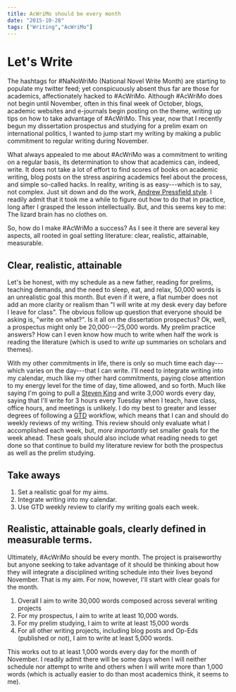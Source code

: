 ```yaml
---
title: AcWriMo should be every month
date: "2015-10-28"
tags: ["Writing","AcWriMo"]
---
```


# Let's Write

The hashtags for #NaNoWriMo (National Novel Write Month) are starting to populate my twitter feed; yet conspicuously absent thus far are those for academics, affectionately hacked to #AcWriMo. Although #AcWriMo does not begin until November, often in this final week of October, blogs, academic websites and e-journals begin posting on the theme, writing up tips on how to take advantage of #AcWriMo. This year, now that I recently begun my dissertation prospectus and studying for a prelim exam on international politics, I wanted to jump start my writing by making a public commitment to regular writing during November. 

What always appealed to me about #AcWriMo was a commitment to writing on a regular basis, its determination to show that academics can, indeed, write. It does not take a lot of effort to find scores of books on academic writing, blog posts on the stress aspiring academics feel about the process, and simple so-called hacks. In reality, writing is as easy---which is to say, not complex. Just sit down and do the work, [Andrew Pressfield style][APS]. I readily admit that it took me a while to figure out how to do that in practice, long after I grasped the lesson intellectually. But, and this seems key to me: The lizard brain has no clothes on.

So, how do I make #AcWriMo a success? As I see it there are several key aspects, all rooted in goal setting literature: clear, realistic, attainable, measurable. 

## Clear, realistic, attainable

Let's be honest, with my schedule as a new father, reading for prelims, teaching demands, and the need to sleep, eat, and relax, 50,000 words is an unrealistic goal this month. But even if it were, a flat number does not add an more clarity or realism than "I will write at my desk every day before I leave for class". The obvious follow up question that everyone should be asking is, "write on what?". Is it all on the dissertation prospectus? Ok, well, a prospectus might only be 20,000---25,000 words. My prelim practice answers? How can I even know how much to write when half the work is reading the literature (which is used to *write up* summaries on scholars and themes). 

With my other commitments in life, there is only so much time each day---which varies on the day---that I can write. I'll need to integrate writing into my calendar, much like my other hard commitments, paying close attention to my energy level for the time of day, time allowed, and so forth. Much like saying I'm going to pull a [Steven King][sk] and write 3,000 words every day, saying that I'll write for 3 hours every Tuesday when I teach, have class, office hours, and meetings is unlikely. I do my best to greater and lesser degrees of following a [GTD][] workflow, which means that I can and should do weekly reviews of my writing. This review should only evaluate what I accomplished each week, but, *more importantly* set smaller goals for the week ahead. These goals should also include what reading needs to get done so that continue to build my literature review for both the prospectus as well as the prelim studying.

## Take aways

1. Set a realistic goal for my aims. 
2. Integrate writing into my calendar. 
3. Use GTD weekly review to clarify my writing goals each week.

## Realistic, attainable goals, clearly defined in measurable terms.

Ultimately, #AcWriMo should be every month. The project is praiseworthy but anyone seeking to take advantage of it should be thinking about how they will integrate a disciplined writing schedule into their lives beyond November. That is my aim. For now, however, I'll start with clear goals for the month.

1. Overall I aim to write 30,000 words composed across several writing projects
2. For my prospectus, I aim to write at least 10,000 words.
3. For my prelim studying, I aim to write at least 15,000 words
4. For all other writing projects, including blog posts and Op-Eds (published or not), I aim to write at least 5,000 words.

This works out to at least 1,000 words every day for the month of November. I readily admit there will be some days when I will neither schedule nor attempt to write and others when I will write more than 1,000 words (which is actually easier to do than most academics think, it seems to me). 



[sk]: http://stephenking.com/library/nonfiction/on_writing:_a_memoir_of_the_craft.html
[APS]: http://www.stevenpressfield.com/do-the-work/
[GTD]: http://gettingthingsdone.com/

